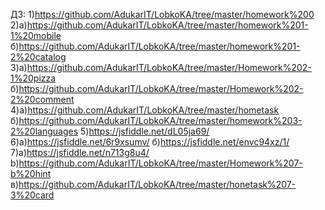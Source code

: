 ДЗ:
1)https://github.com/AdukarIT/LobkoKA/tree/master/homework%200
2)а)https://github.com/AdukarIT/LobkoKA/tree/master/homework%201-1%20mobile
  б)https://github.com/AdukarIT/LobkoKA/tree/master/homework%201-2%20catalog
3)a)https://github.com/AdukarIT/LobkoKA/tree/master/Homework%202-1%20pizza 
б)https://github.com/AdukarIT/LobkoKA/tree/master/Homework%202-2%20comment
4)a)https://github.com/AdukarIT/LobkoKA/tree/master/hometask
  б)https://github.com/AdukarIT/LobkoKA/tree/master/homework%203-2%20languages
5)https://jsfiddle.net/dL05ja69/
6)a)https://jsfiddle.net/6r9xsumv/
  б)https://jsfiddle.net/envc94xz/1/
7)а)https://jsfiddle.net/n713g8u4/
  b)https://github.com/AdukarIT/LobkoKA/tree/master/Homework%207-b%20hint
  в)https://github.com/AdukarIT/LobkoKA/tree/master/honetask%207-3%20card
